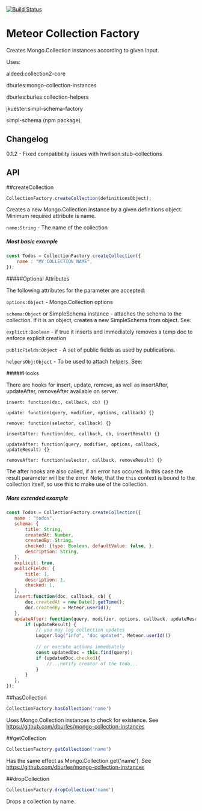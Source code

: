 [![Build Status](https://travis-ci.org/jankapunkt/meteor-collection-factory.svg?branch=master)](https://travis-ci.org/jankapunkt/meteor-collection-factory)


# Meteor Collection Factory

Creates Mongo.Collection instances according to given input. 

Uses:

aldeed:collection2-core

dburles:mongo-collection-instances

dburles:burles:collection-helpers

jkuester:simpl-schema-factory

simpl-schema (npm package)


## Changelog

0.1.2 - Fixed compatibility issues with hwillson:stub-collections

## API


##createCollection

```javascript
CollectionFactory.createCollection(definitionsObject);
```

Creates a new Mongo.Collection instance by a given definitions object. 
Minimum required attribute is name.

`name:String` - The name of the collection

##### Most basic example

```javascript
const Todos = CollectionFactory.createCollection({
	name : "MY_COLLECTION_NAME",
});
```

#####Optional Attributes

The following attributes for the parameter are accepted:

`options:Object` - Mongo.Collection options
 
`schema:Object` or SimpleSchema instance - attaches the schema to the collection. If it is an object, creates a new SimpleSchema from object. See: 

`explicit:Boolean` - if true it inserts and immediately removes a temp doc to enforce explicit creation
 
`publicFields:Object` - A set of public fields as used by publications.

`helpersObj:Object` - To be used to attach helpers. See: 

#####Hooks 

There are hooks for insert, update, remove, as well as insertAfter, updateAfter, removeAfter available on server.  
 
 `insert: function(doc, callback, cb) {}`
 
 `update: function(query, modifier, options, callback) {}`
 
 `remove: function(selector, callback) {}`
 
 `insertAfter: function(doc, callback, cb, insertResult) {}`
  
 `updateAfter: function(query, modifier, options, callback, updateResult) {}`
    
 `removeAfter: function(selector, callback, removeResult) {}`
 
 The after hooks are also called, if an error has occured. In this case the result parameter will be the error.
 Note, that the `this` context is bound to the collection itself, so use this to make use of the collection.
 
 ##### More extended example
 
 ```javascript
 const Todos = CollectionFactory.createCollection({
 	name : "todos",
 	schema: {
 		title: String,
 		createdAt: Number,
 		createdBy: String,
 		checked: {type: Boolean, defaultValue: false, },
 		description: String,
 	},
 	explicit: true,
 	publicFields: {
 		title: 1,
 		description: 1,
 		checked: 1,
 	},
 	insert:function(doc, callback, cb) {
 		doc.createdAt = new Date().getTime();
 		doc.createdBy = Meteor.userId();
 	},
 	updateAfter: function(query, modifier, options, callback, updateResult){
 		if (updateResult) {
 			// you may log collection updates
 			Logger.log("info", "doc updated", Meteor.userId())
 			
 			// or execute actions immediately
 			const updatedDoc = this.find(query);
 			if (updatedDoc.checked){
 				//...notify creator of the todo...
 			}
 		}
 	},
 });
 ```
 
 

##hasCollection

```javascript
CollectionFactory.hasCollection('name')
```
Uses Mongo.Collection instances to check for existence. See https://github.com/dburles/mongo-collection-instances

##getCollection

```javascript
CollectionFactory.getCollection('name')
```
Has the same effect as Mongo.Collection.get('name'). See https://github.com/dburles/mongo-collection-instances

##dropCollection

```javascript
CollectionFactory.dropCollection('name')
```
Drops a collection by name.

